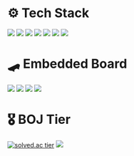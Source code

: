 #  ⚙️ Tech Stack 
<img src="https://img.shields.io/badge/C++-00599C?style=for-the-badge&logo=Cplusplus&logoColor=white">
<img src="https://img.shields.io/badge/C-00599C?style=for-the-badge&logo=C&logoColor=white">
<img src="https://img.shields.io/badge/C%23-452588?style=for-the-badge&logo=csharp&logoColor=white">
<img src="https://img.shields.io/badge/Python-3775a9?style=for-the-badge&logo=python&logoColor=white">  
  

<img src="https://img.shields.io/badge/Xamarin-3498DB?style=for-the-badge&logo=Xamarin&logoColor=white">
<img src="https://img.shields.io/badge/MySQL-4479A1?style=for-the-badge&logo=mysql&logoColor=white">
<img src="https://img.shields.io/badge/SQLite-003B57?style=for-the-badge&logo=sqlite&logoColor=white">  

#  🛹 Embedded Board
 <img src="https://img.shields.io/badge/Raspberry Pi-c41949?style=for-the-badge&logo=raspberrypi&logoColor=black">
 <img src="https://img.shields.io/badge/Jetson Nano-76B900?style=for-the-badge&logo=NVIDIA&logoColor=white">
 <img src="https://img.shields.io/badge/Arduino-00989d?style=for-the-badge&logo=arduino&logoColor=white">
 <img src="https://img.shields.io/badge/OpenCR-03234B?style=for-the-badge&logo=stmicroelectronics&logoColor=white"> 
  
 
#  🎖️ BOJ Tier 
  
[![solved.ac tier](http://mazassumnida.wtf/api/v2/generate_badge?boj=a201801745)](https://solved.ac/a201801745)
<img src="http://mazandi.herokuapp.com/api?handle=a201801745&theme=warm"/>
  
</div>
